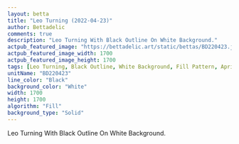 ```yaml
---
layout: betta
title: "Leo Turning (2022-04-23)"
author: Bettadelic
comments: true
description: "Leo Turning With Black Outline On White Background."
actpub_featured_image: "https://bettadelic.art/static/bettas/BD220423.jpg"
actpub_featured_image_width: 1700
actpub_featured_image_height: 1700
tags: [Leo Turning, Black Outline, White Background, Fill Pattern, April 2022]
unitName: "BD220423"
line_color: "Black"
background_color: "White"
width: 1700
height: 1700
algorithm: "Fill"
background_type: "Solid"
---
```


Leo Turning With Black Outline On White Background.
